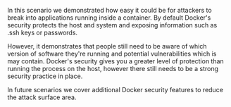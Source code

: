 In this scenario we demonstrated how easy it could be for attackers to break into applications running inside a container. By default Docker's security protects the host and system and exposing information such as .ssh keys or passwords.

However, it demonstrates that people still need to be aware of which version of software they're running and potential vulnerabilities which is may contain. Docker's security gives you a greater level of protection than running the process on the host, however there still needs to be a strong security practice in place.

In future scenarios we cover additional Docker security features to reduce the attack surface area.
